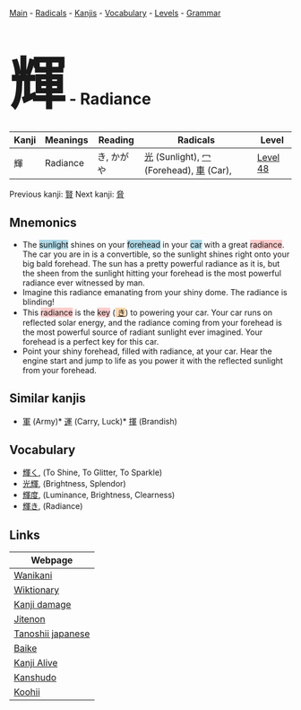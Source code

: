 <style> bigfont {font-size: 100px}</style>
[Main](../index.md) -
[Radicals](../radicals.md) -
[Kanjis](../kanjis.md) -
[Vocabulary](../vocabulary.md) -
[Levels](../levels.md) -
[Grammar](../grammar.md)
# <bigfont> 輝</bigfont> - Radiance 

| Kanji | Meanings | Reading | Radicals | Level |
| --- | --- | --- | --- | --- |
| 輝 | Radiance | き, かがや | [光](../radicals/光.md) (Sunlight), [冖](../radicals/冖.md) (Forehead), [車](../radicals/車.md) (Car),  | [Level 48](../levels/wk_level48.md) |

Previous kanji: [賢](賢.md) Next kanji: [脅](脅.md) 

## Mnemonics
 * The <span style="background-color:#ADD8E6"> sunlight</span> shines on your <span style="background-color:#ADD8E6"> forehead</span> in your <span style="background-color:#ADD8E6"> car</span> with a great <span style="background-color:#ffcccb"> radiance</span>. The car you are in is a convertible, so the sunlight shines right onto your big bald forehead. The sun has a pretty powerful radiance as it is, but the sheen from the sunlight hitting your forehead is the most powerful radiance ever witnessed by man.
* Imagine this radiance emanating from your shiny dome. The radiance is blinding!
* This <span style="background-color:#ffcccb"> radiance</span> is the <span style="background-color:#ffcccb"> key</span> (<span style="background-color:#fed8b1"> [き](https://jisho.org/search/き)</span>) to powering your car. Your car runs on reflected solar energy, and the radiance coming from your forehead is the most powerful source of radiant sunlight ever imagined. Your forehead is a perfect key for this car.
* Point your shiny forehead, filled with radiance, at your car. Hear the engine start and jump to life as you power it with the reflected sunlight from your forehead.


## Similar kanjis
 * [軍](軍.md) (Army)* [運](運.md) (Carry, Luck)* [揮](揮.md) (Brandish)


## Vocabulary
 * [輝く](../vocabulary/輝.md), (To Shine, To Glitter, To Sparkle)
* [光輝](../vocabulary/輝.md), (Brightness, Splendor)
* [輝度](../vocabulary/輝.md), (Luminance, Brightness, Clearness)
* [輝き](../vocabulary/輝.md), (Radiance)



## Links 

| Webpage |
| --- |
| [Wanikani          ](https://www.wanikani.com/kanji/輝) |
| [Wiktionary        ](https://en.wiktionary.org/wiki/輝) |
| [Kanji damage      ](http://www.kanjidamage.com/kanji/search?utf8=✓&q=輝) |
| [Jitenon           ](https://jitenon.com/kanji/輝) |
| [Tanoshii japanese ](https://www.tanoshiijapanese.com/dictionary/kanji.cfm?k=輝) |
| [Baike             ](https://baike.baidu.com/item/輝) |
| [Kanji Alive       ](https://app.kanjialive.com/輝) |
| [Kanshudo          ](https://www.kanshudo.com/searchmn?q=輝) |
| [Koohii            ](https://kanji.koohii.com/study/kanji/輝) |

